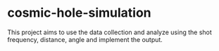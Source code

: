 # cosmic-hole-simulation
This project aims to use the data collection and analyze using the shot frequency, distance, angle and implement the output. 
